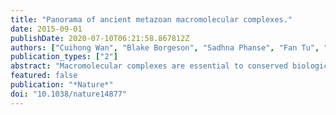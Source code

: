 ```yaml
---
title: "Panorama of ancient metazoan macromolecular complexes."
date: 2015-09-01
publishDate: 2020-07-10T06:21:58.867812Z
authors: ["Cuihong Wan", "Blake Borgeson", "Sadhna Phanse", "Fan Tu", "Kevin Drew", "Greg Clark", "Xuejian Xiong", "Olga Kagan", "Julian Kwan", "Alexandr Bezginov", "Kyle Chessman", "Swati Pal", "Graham Cromar", "Ophelia Papoulas", "Zuyao Ni", "Daniel R Boutz", "Snejana Stoilova", "Pierre C Havugimana", "Xinghua Guo", "Ramy H Malty", "Mihail Sarov", "Jack Greenblatt", "Mohan Babu", "W Brent Derry", "Elisabeth R Tillier", "John B Wallingford", "John Parkinson", "Edward M Marcotte", "Andrew Emili"]
publication_types: ["2"]
abstract: "Macromolecular complexes are essential to conserved biological processes, but their prevalence across animals is unclear. By combining extensive biochemical fractionation with quantitative mass spectrometry, here we directly examined the composition of soluble multiprotein complexes among diverse metazoan models. Using an integrative approach, we generated a draft conservation map consisting of more than one million putative high-confidence co-complex interactions for species with fully sequenced genomes that encompasses functional modules present broadly across all extant animals. Clustering reveals a spectrum of conservation, ranging from ancient eukaryotic assemblies that have probably served cellular housekeeping roles for at least one billion years, ancestral complexes that have accrued contemporary components, and rarer metazoan innovations linked to multicellularity. We validated these projections by independent co-fractionation experiments in evolutionarily distant species, affinity purification and functional analyses. The comprehensiveness, centrality and modularity of these reconstructed interactomes reflect their fundamental mechanistic importance and adaptive value to animal cell systems. "
featured: false
publication: "*Nature*"
doi: "10.1038/nature14877"
---
```


